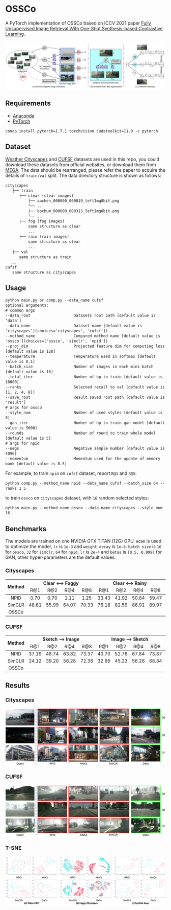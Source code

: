 # OSSCo

A PyTorch implementation of OSSCo based on ICCV 2021 paper
[Fully Unsupervised Image Retrieval With One-Shot Synthesis-based Contrastive Learning]().

![Network Architecture](result/structure.png)

## Requirements

- [Anaconda](https://www.anaconda.com/download/)
- [PyTorch](https://pytorch.org)

```
conda install pytorch=1.7.1 torchvision cudatoolkit=11.0 -c pytorch
```

## Dataset

[Weather Cityscapes](https://team.inria.fr/rits/computer-vision/weather-augment/) and
[CUFSF](http://mmlab.ie.cuhk.edu.hk/archive/cufsf/) datasets are used in this repo, you could download these datasets
from official websites, or download them from [MEGA](https://mega.nz/folder/5sQD0QqK#zM5GfOSPvpPpfquGJd8Vjg). The data
should be rearranged, please refer the paper to acquire the details of `train/val` split. The data directory structure
is shown as follows:

 ```
 cityscapes
    ├── train
       ├── clear (clear images)
           ├── aachen_000000_000019_leftImg8bit.png
           └── ...
           ├── bochum_000000_000313_leftImg8bit.png
           └── ...
       ├── fog (fog images)
           same structure as clear
           ...       
       ├── rain (rain images)
           same structure as clear
           ...    
    ├── val
       same structure as train
   ...
cufsf
    same structure as cityscapes
```

## Usage

```
python main.py or comp.py --data_name cufsf
optional arguments:
# common args
--data_root                   Datasets root path [default value is 'data']
--data_name                   Dataset name [default value is 'cityscapes'](choices='cityscapes', 'cufsf'])
--method_name                 Compared method name [default value is 'ossco'](choices=['ossco', 'simclr', 'npid'])
--proj_dim                    Projected feature dim for computing loss [default value is 128]
--temperature                 Temperature used in softmax [default value is 0.1]
--batch_size                  Number of images in each mini-batch [default value is 16]
--total_iter                  Number of bp to train [default value is 10000]
--ranks                       Selected recall to val [default value is [1, 2, 4, 8]]
--save_root                   Result saved root path [default value is 'result']
# args for ossco
--style_num                   Number of used styles [default value is 8]
--gan_iter                    Number of bp to train gan model [default value is 5000]
--rounds                      Number of round to train whole model [default value is 5]
# args for npid
--negs                        Negative sample number [default value is 4096]
--momentum                    Momentum used for the update of memory bank [default value is 0.5]
```

For example, to train `npid` on `cufsf` dataset, report `R@1` and `R@5`:

```
python comp.py --method_name npid --data_name cufsf --batch_size 64 --ranks 1 5
```

to train `ossco` on `cityscapes` dataset, with `16` random selected styles:

```
python main.py --method_name ossco --data_name cityscapes --style_num 16
```

## Benchmarks

The models are trained on one NVIDIA GTX TITAN (12G) GPU. `Adam` is used to optimize the model, `lr` is `1e-3`
and `weight decay` is `1e-6`. `batch size` is `16` for `ossco`, `32` for `simclr`, `64` for `npid`.
`lr` is `2e-4` and `betas` is `(0.5, 0.999)` for GAN, other hyper-parameters are the default values.

### Cityscapes

<table>
<thead>
  <tr>
    <th rowspan="2">Method</th>
    <th colspan="4">Clear &lt;--&gt; Foggy</th>
    <th colspan="4">Clear &lt;--&gt; Rainy</th>
    <th colspan="4">Rainy &lt;--&gt; Foggy</th>
    <th rowspan="2">Download</th>
  </tr>
  <tr>
    <td align="center">R@1</td>
    <td align="center">R@2</td>
    <td align="center">R@4</td>
    <td align="center">R@8</td>
    <td align="center">R@1</td>
    <td align="center">R@2</td>
    <td align="center">R@4</td>
    <td align="center">R@8</td>
    <td align="center">R@1</td>
    <td align="center">R@2</td>
    <td align="center">R@4</td>
    <td align="center">R@8</td>
  </tr>
</thead>
<tbody>
  <tr>
    <td align="center">NPID</td>
    <td align="center">0.70</td>
    <td align="center">0.70</td>
    <td align="center">1.11</td>
    <td align="center">1.25</td>
    <td align="center">33.43</td>
    <td align="center">41.92</td>
    <td align="center">50.84</td>
    <td align="center">59.47</td>
    <td align="center">1.39</td>
    <td align="center">1.81</td>
    <td align="center">2.51</td>
    <td align="center">4.04</td>
    <td align="center"><a href="https://pan.baidu.com/s/1Y9shBKadeBhkifopHexioA">r2bg</a></td>
  </tr>
  <tr>
    <td align="center">SimCLR</td>
    <td align="center">48.61</td>
    <td align="center">55.99</td>
    <td align="center">64.07</td>
    <td align="center">70.33</td>
    <td align="center">76.18</td>
    <td align="center">82.59</td>
    <td align="center">86.91</td>
    <td align="center">89.97</td>
    <td align="center">29.53</td>
    <td align="center">37.33</td>
    <td align="center">43.87</td>
    <td align="center">50.70</td>
    <td align="center"><a href="https://pan.baidu.com/s/1yZhkba1EU79LwqgizDzTUA">agdw</a></td>
  </tr>
  <tr>
    <td align="center">OSSCo</td>
    <td align="center"><b></b></td>
    <td align="center"><b></b></td>
    <td align="center"><b></b></td>
    <td align="center"><b></b></td>
    <td align="center"><b></b></td>
    <td align="center"><b></b></td>
    <td align="center"><b></b></td>
    <td align="center"><b></b></td>
    <td align="center"><b></b></td>
    <td align="center"><b></b></td>
    <td align="center"><b></b></td>
    <td align="center"><b></b></td>
    <td align="center"><a href="https://pan.baidu.com/s/139IHtS2_tOZcEK2Qgt-yQw">5dzs</a></td>
  </tr>
</tbody>
</table>

### CUFSF

<table>
<thead>
  <tr>
    <th rowspan="2">Method</th>
    <th colspan="4">Sketch --&gt; Image</th>
    <th colspan="4">Image --&gt; Sketch</th>
    <th colspan="4">Sketch &lt;--&gt; Image</th>
    <th rowspan="2">Download</th>
  </tr>
  <tr>
    <td align="center">R@1</td>
    <td align="center">R@2</td>
    <td align="center">R@4</td>
    <td align="center">R@8</td>
    <td align="center">R@1</td>
    <td align="center">R@2</td>
    <td align="center">R@4</td>
    <td align="center">R@8</td>
    <td align="center">R@1</td>
    <td align="center">R@2</td>
    <td align="center">R@4</td>
    <td align="center">R@8</td>
  </tr>
</thead>
<tbody>
  <tr>
    <td align="center">NPID</td>
    <td align="center">37.19</td>
    <td align="center">48.74</td>
    <td align="center">63.82</td>
    <td align="center">73.37</td>
    <td align="center">40.70</td>
    <td align="center">52.76</td>
    <td align="center">67.84</td>
    <td align="center">73.87</td>
    <td align="center">27.14</td>
    <td align="center">34.42</td>
    <td align="center">45.98</td>
    <td align="center">60.05</td>
    <td align="center"><a href="https://pan.baidu.com/s/1oUbOqWIJaJbtUDqcqmklgw">bbiv</a></td>
  </tr>
  <tr>
    <td align="center">SimCLR</td>
    <td align="center">24.12</td>
    <td align="center">39.20</td>
    <td align="center">56.28</td>
    <td align="center">72.36</td>
    <td align="center">32.66</td>
    <td align="center">45.23</td>
    <td align="center">56.28</td>
    <td align="center">68.84</td>
    <td align="center">15.08</td>
    <td align="center">21.86</td>
    <td align="center">33.67</td>
    <td align="center">48.99</td>
    <td align="center"><a href="https://pan.baidu.com/s/1ogY5eC1eb3IHemOsVO-ieg">hdhn</a></td>
  </tr>
  <tr>
    <td align="center">OSSCo</td>
    <td align="center"><b></b></td>
    <td align="center"><b></b></td>
    <td align="center"><b></b></td>
    <td align="center"><b></b></td>
    <td align="center"><b></b></td>
    <td align="center"><b></b></td>
    <td align="center"><b></b></td>
    <td align="center"><b></b></td>
    <td align="center"><b></b></td>
    <td align="center"><b></b></td>
    <td align="center"><b></b></td>
    <td align="center"><b></b></td>
    <td align="center"><a href="https://pan.baidu.com/s/1ForxWPJ_k3Eq_EXgLtpHCA">azvx</a></td>
  </tr>
</tbody>
</table>

## Results

### Cityscapes

![tokyo](result/cityscapes.png)

### CUFSF

![cityscapes](result/cufsf.png)

### T-SNE

![tsne](result/tsne.png)
